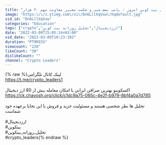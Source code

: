 ```yaml
---
title: "تحلیل بیت کوین امروز : پامپ نصف شبی و شکست معتبر مقاومت مهم ۴۰ هزار"
image: "https:\/\/i.ytimg.com\/vi\/Dn6LllXqVxw\/hqdefault.jpg"
vid_id: "Dn6LllXqVxw"
categories: "Education"
tags: ["crypto","ارزدیجیتال","تحلیل روزانه بیت کوین"]
date: "2022-03-09T15:05:14+03:00"
vid_date: "2022-03-09T10:23:39Z"
duration: "PT9M15S"
viewcount: "228"
likeCount: "30"
dislikeCount: ""
channel: "Crypto Leaders"
---
```

{% raw %}لینک کانال تلگرامی<br /><a rel="nofollow" target="blank" href="https://t.me/crypto_leaders1">https://t.me/crypto_leaders1</a><br /><br />اكسكوينو بهترين صرافي ايراني با امکان معامله بیش از 80 ارز دیجیتال <br /><a rel="nofollow" target="blank" href="https://ck.chavosh.org/click/c1dc9a75-065c-4e2f-b979-8bf4a0a7d785">https://ck.chavosh.org/click/c1dc9a75-065c-4e2f-b979-8bf4a0a7d785</a><br /><br />تحلیل ها نطر شخصی هستند و مسئولیت خرید و فروش با این تحایا برعهده خود شماست<br /><br />#ارزدیجیتال <br />#بیتکوین <br />#تحلیل_روزانه_بیتکوین<br />#crypto_leaders{% endraw %}

